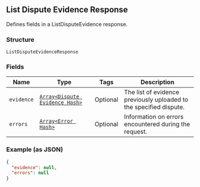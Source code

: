 ## List Dispute Evidence Response

Defines fields in a ListDisputeEvidence response.

### Structure

`ListDisputeEvidenceResponse`

### Fields

| Name | Type | Tags | Description |
|  --- | --- | --- | --- |
| `evidence` | [`Array<Dispute Evidence Hash>`](/doc/models/dispute-evidence.md) | Optional | The list of evidence previously uploaded to the specified dispute. |
| `errors` | [`Array<Error Hash>`](/doc/models/error.md) | Optional | Information on errors encountered during the request. |

### Example (as JSON)

```json
{
  "evidence": null,
  "errors": null
}
```

